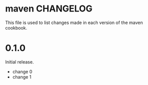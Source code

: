 # maven CHANGELOG

This file is used to list changes made in each version of the maven cookbook.

# 0.1.0

Initial release.

- change 0
- change 1

